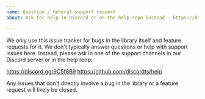 ```yaml
---
name: Question / General support request
about: Ask for help in Discord or on the help repo instead - https://discord.gg/9C5f8B9

---
```


We only use this issue tracker for bugs in the library itself and feature requests for it.
We don't typically answer questions or help with support issues here.
Instead, please ask in one of the support channels in our Discord server or in the help reop:

https://discord.gg/9C5f8B9
https://github.com/discordts/help

Any issues that don't directly involve a bug in the library or a feature request will likely be closed.
